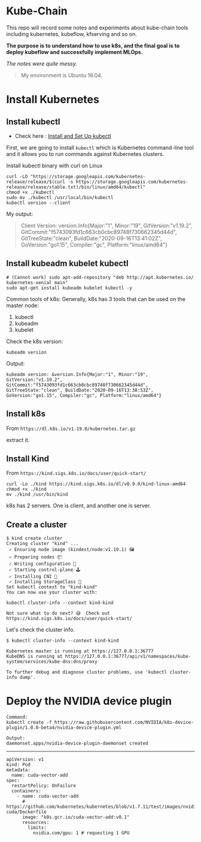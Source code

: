 # Kube-Chain
This repo will record some notes and experiments about kube-chain tools including kubernetes, kubeflow, kfserving and so on.

**The purpose is to understand how to use k8s, and the final goal is to deploy kubeflow and successfully implement MLOps.**

*The notes were quite messy.*

>My environment is Ubuntu 18.04.

# Install Kubernetes

## Install kubectl

- Check here : [Install and Set Up kubectl](https://kubernetes.io/docs/tasks/tools/install-kubectl/)

First, we are going to install `kubectl` which is Kubernetes command-line tool and it allows you to run commands against Kubernetes clusters.

Install kubectl binary with curl on Linux 

```
curl -LO "https://storage.googleapis.com/kubernetes-release/release/$(curl -s https://storage.googleapis.com/kubernetes-release/release/stable.txt)/bin/linux/amd64/kubectl" 
chmod +x ./kubectl
sudo mv ./kubectl /usr/local/bin/kubectl
kubectl version --client
```

My output:
>Client Version: version.Info{Major:"1", Minor:"19", GitVersion:"v1.19.2", GitCommit:"f5743093fd1c663cb0cbc89748f730662345d44d", GitTreeState:"clean", BuildDate:"2020-09-16T13:41:02Z", GoVersion:"go1.15", Compiler:"gc", Platform:"linux/amd64"}

## Install kubeadm kubelet kubectl

```
# (Cannot work) sudo apt-add-repository "deb http://apt.kubernetes.io/ kubernetes-xenial main"
sudo apt-get install kubeadm kubelet kubectl -y
```

Common tools of k8s:
Generally, k8s has 3 tools that can be used on the master node:

1. kubectl
2. kubeadm
3. kubelet

Check the k8s version:
```
kubeadm version
```

Output:
```
kubeadm version: &version.Info{Major:"1", Minor:"19", GitVersion:"v1.19.2", GitCommit:"f5743093fd1c663cb0cbc89748f730662345d44d", GitTreeState:"clean", BuildDate:"2020-09-16T13:38:53Z", GoVersion:"go1.15", Compiler:"gc", Platform:"linux/amd64"}
```
## Install k8s

From `https://dl.k8s.io/v1.19.0/kubernetes.tar.gz`

extract it. 

## Install Kind
From `https://kind.sigs.k8s.io/docs/user/quick-start/`

```
curl -Lo ./kind https://kind.sigs.k8s.io/dl/v0.9.0/kind-linux-amd64
chmod +x ./kind
mv ./kind /usr/bin/kind 
```

k8s has 2 servers. One is client, and another one is server.

## Create a cluster

```
$ kind create cluster
Creating cluster "kind" ...
 ✓ Ensuring node image (kindest/node:v1.19.1) 🖼 
 ✓ Preparing nodes 📦  
 ✓ Writing configuration 📜 
 ✓ Starting control-plane 🕹️ 
 ✓ Installing CNI 🔌 
 ✓ Installing StorageClass 💾 
Set kubectl context to "kind-kind"
You can now use your cluster with:

kubectl cluster-info --context kind-kind

Not sure what to do next? 😅  Check out https://kind.sigs.k8s.io/docs/user/quick-start/
```

Let's check the cluster info.
```
$ kubectl cluster-info --context kind-kind

Kubernetes master is running at https://127.0.0.1:36777
KubeDNS is running at https://127.0.0.1:36777/api/v1/namespaces/kube-system/services/kube-dns:dns/proxy

To further debug and diagnose cluster problems, use 'kubectl cluster-info dump'.
```

# Deploy the NVIDIA device plugin

```
Command:
kubectl create -f https://raw.githubusercontent.com/NVIDIA/k8s-device-plugin/1.0.0-beta4/nvidia-device-plugin.yml

Output:
daemonset.apps/nvidia-device-plugin-daemonset created
```

---

```
apiVersion: v1
kind: Pod
metadata:
  name: cuda-vector-add
spec:
  restartPolicy: OnFailure
  containers:
    - name: cuda-vector-add
      # https://github.com/kubernetes/kubernetes/blob/v1.7.11/test/images/nvidia-cuda/Dockerfile
      image: "k8s.gcr.io/cuda-vector-add:v0.1"
      resources:
        limits:
          nvidia.com/gpu: 1 # requesting 1 GPU
```